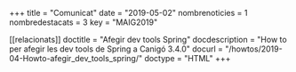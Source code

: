 +++
title           = "Comunicat"
date	 	  	    = "2019-05-02"
nombrenoticies  = 1
nombredestacats = 3
key 		  	    = "MAIG2019"

[[relacionats]]
doctitle          = "Afegir dev tools Spring"
docdescription    = "How to per afegir les dev tools de Spring a Canigó 3.4.0"
docurl            = "/howtos/2019-04-Howto-afegir_dev_tools_spring/"
doctype           = "HTML"
+++
